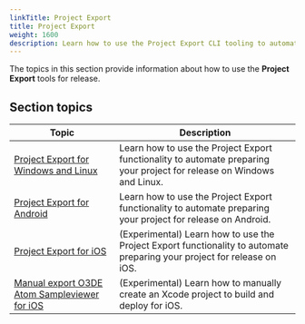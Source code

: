 ```yaml
---
linkTitle: Project Export
title: Project Export
weight: 1600
description: Learn how to use the Project Export CLI tooling to automate packaging and release of projects
---
```


The topics in this section provide information about how to use the **Project Export** tools for release.

## Section topics

| Topic | Description |
| - | - |
| [Project Export for Windows and Linux](project-export-pc) | Learn how to use the Project Export functionality to automate preparing your project for release on Windows and Linux. |
| [Project Export for Android](project-export-android) |  Learn how to use the Project Export functionality to automate preparing your project for release on Android. |
| [Project Export for iOS](project-export-ios) | (Experimental) Learn how to use the Project Export functionality to automate preparing your project for release on iOS. |
| [Manual export O3DE Atom Sampleviewer for iOS](manual-export-atom-sampleviewer-ios) | (Experimental) Learn how to manually create an Xcode project to build and deploy for iOS. |